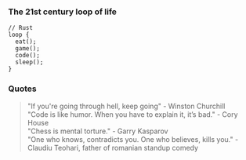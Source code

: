 ### The 21st century loop of life
```
// Rust
loop {
  eat();
  game();
  code();
  sleep();
}
```

### Quotes

> "If you're going through hell, keep going" - Winston Churchill<br>
> "Code is like humor. When you have to explain it, it’s bad." - Cory House<br>
> "Chess is mental torture." - Garry Kasparov<br>
> "One who knows, contradicts you. One who believes, kills you." - Claudiu Teohari, father of romanian standup comedy<br>

<!--
**Bezeram/Bezeram** is a ✨ _special_ ✨ repository because its `README.md` (this file) appears on your GitHub profile.

Here are some ideas to get you started:

- 🔭 I’m currently working on ...
- 🌱 I’m currently learning ...
- 👯 I’m looking to collaborate on ...
- 🤔 I’m looking for help with ...
- 💬 Ask me about ...
- 📫 How to reach me: ...
- 😄 Pronouns: ...
- ⚡ Fun fact: ...
-->
